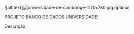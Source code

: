 ![alt text]![universidade-de-cambridge-1170x780 jpg optimal](https://github.com/Carl-Neves/ProjetoBancoDeDadosUniversidade1/assets/88215356/d8de7865-1097-4ca8-b5a8-449c93a916e5)




PROJETO BANCO DE DADOS UNIVERSIDADE!

Descrição


